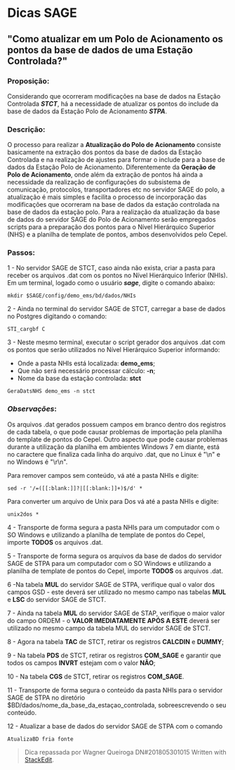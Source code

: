 Dicas SAGE
=

"Como atualizar em um Polo de Acionamento os pontos da base de dados de uma Estação Controlada?"
-

### Proposição:
Considerando que ocorreram modificações na base de dados na Estação Controlada ***STCT***,  há a necessidade de atualizar os pontos do include da base de dados da Estação Polo de Acionamento ***STPA***.

### Descrição:
 O processo para realizar a **Atualização do Polo de Acionamento** consiste basicamente na extração dos pontos da base de dados da Estação Controlada e na realização de ajustes para formar o include para a base de dados da Estação Polo de Acionamento. Diferentemente da **Geração de Polo de Acionamento**, onde além da extração de pontos há ainda a necessidade da realização de configurações do subsistema de comunicação, protocolos, transportadores etc no servidor SAGE do polo, a atualização é mais simples e facilita o processo de incorporação das modificações que ocorreram na base de dados da estação controlada na base de dados da estação polo.
Para a realização da atualização da base de dados do servidor SAGE do Polo de Acionamento serão empregados scripts para a preparação dos pontos para o Nível Hierárquico Superior (NHS) e a planilha de template de pontos, ambos desenvolvidos pelo Cepel.

### Passos:
1 - No servidor SAGE de STCT, caso ainda não exista, criar a pasta para receber os arquivos .dat com os pontos no Nível Hierárquico Inferior (NHIs). Em um terminal, logado como o usuário ***sage***, digite o comando abaixo:

    mkdir $SAGE/config/demo_ems/bd/dados/NHIs

2 - Ainda no terminal do servidor SAGE de STCT, carregar a base de dados no Postgres digitando o comando:

    STI_cargbf C

3 - Neste mesmo terminal, executar o script gerador dos arquivos .dat com os pontos que serão utilizados no Nível Hierárquico Superior informando:

 - Onde a pasta NHIs está localizada: **demo_ems**;
 - Que não será necessário processar cálculo: **-n**;
 - Nome da base da estação controlada: **stct**
 >
    GeraDatsNHS demo_ems -n stct

### *Observações*: 
Os arquivos .dat gerados possuem campos em branco dentro dos registros de cada tabela, o que pode causar problemas de importação pela planilha do template de pontos do Cepel. Outro aspecto que pode causar problemas durante a utilização da planilha em ambientes Windows 7 em diante, está no caractere que finaliza cada linha do arquivo .dat, que no Linux é "\n" e no Windows é "\r\n".

Para remover campos sem conteúdo, vá até a pasta NHIs e digite:
>
    sed -r '/=([[:blank:]]?|[[:blank:]]+)$/d' *

Para converter um arquivo de Unix para Dos vá até a pasta NHIs e digite:

    unix2dos *

4 - Transporte de forma segura a pasta NHIs para um computador com o SO Windows e utilizando a planilha de template de pontos do Cepel, importe **TODOS** os arquivos .dat.

5 - Transporte de forma segura os arquivos da base de dados do servidor SAGE de STPA para um computador com o SO Windows e utilizando a planilha de template de pontos do Cepel, importe **TODOS** os arquivos .dat.

6 -Na tabela **MUL** do servidor SAGE de STPA, verifique qual o valor dos campos GSD - este deverá ser utilizado no mesmo campo nas tabelas **MUL** e **LSC** do servidor SAGE de STCT.

7 - Ainda  na tabela **MUL**  do servidor SAGE de STAP, verifique o maior valor do campo ORDEM - o **VALOR IMEDIATAMENTE APÓS A ESTE**  deverá ser utilizado no mesmo campo da tabela MUL do servidor SAGE de STCT.

8 - Agora na tabela **TAC** de STCT, retirar os registros **CALCDIN** e **DUMMY**;

9 - Na tabela **PDS** de STCT, retirar os registros **COM_SAGE** e garantir que todos os campos **INVRT** estejam com o valor **NÃO**;

10 - Na tabela **CGS**  de STCT, retirar os registros **COM_SAGE**.

11 - Transporte de forma segura o conteúdo da pasta NHIs para o servidor SAGE de STPA no diretório $BD/dados/nome_da_base_da_estaçao_controlada, sobreescrevendo o seu conteúdo.

12 - Atualizar a base de dados do servidor SAGE de STPA com o comando

    AtualizaBD fria fonte
    
> Dica repassada por Wagner Queiroga
> DN#201805301015
> Written with [StackEdit](https://stackedit.io/).
<!--stackedit_data:
eyJoaXN0b3J5IjpbLTE5MjcwOTAxMV19
-->